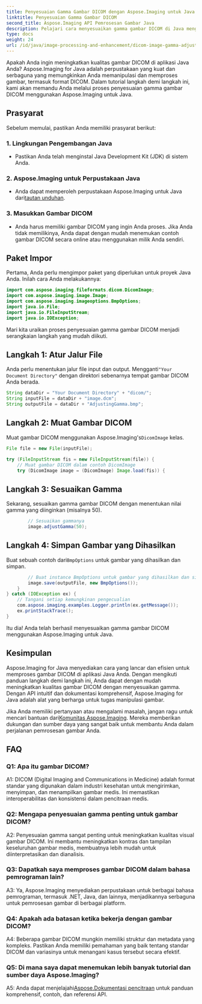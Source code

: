 ```yaml
---
title: Penyesuaian Gamma Gambar DICOM dengan Aspose.Imaging untuk Java
linktitle: Penyesuaian Gamma Gambar DICOM
second_title: Aspose.Imaging API Pemrosesan Gambar Java
description: Pelajari cara menyesuaikan gamma gambar DICOM di Java menggunakan Aspose.Imaging untuk Java. Tingkatkan kualitas gambar medis dengan langkah mudah.
type: docs
weight: 24
url: /id/java/image-processing-and-enhancement/dicom-image-gamma-adjustment/
---
```

Apakah Anda ingin meningkatkan kualitas gambar DICOM di aplikasi Java Anda? Aspose.Imaging for Java adalah perpustakaan yang kuat dan serbaguna yang memungkinkan Anda memanipulasi dan memproses gambar, termasuk format DICOM. Dalam tutorial langkah demi langkah ini, kami akan memandu Anda melalui proses penyesuaian gamma gambar DICOM menggunakan Aspose.Imaging untuk Java. 

## Prasyarat

Sebelum memulai, pastikan Anda memiliki prasyarat berikut:

### 1. Lingkungan Pengembangan Java
- Pastikan Anda telah menginstal Java Development Kit (JDK) di sistem Anda.

### 2. Aspose.Imaging untuk Perpustakaan Java
-  Anda dapat memperoleh perpustakaan Aspose.Imaging untuk Java dari[tautan unduhan](https://releases.aspose.com/imaging/java/).

### 3. Masukkan Gambar DICOM
- Anda harus memiliki gambar DICOM yang ingin Anda proses. Jika Anda tidak memilikinya, Anda dapat dengan mudah menemukan contoh gambar DICOM secara online atau menggunakan milik Anda sendiri.

## Paket Impor

Pertama, Anda perlu mengimpor paket yang diperlukan untuk proyek Java Anda. Inilah cara Anda melakukannya:

```java
import com.aspose.imaging.fileformats.dicom.DicomImage;
import com.aspose.imaging.image.Image;
import com.aspose.imaging.imageoptions.BmpOptions;
import java.io.File;
import java.io.FileInputStream;
import java.io.IOException;
```

Mari kita uraikan proses penyesuaian gamma gambar DICOM menjadi serangkaian langkah yang mudah diikuti.

## Langkah 1: Atur Jalur File

Anda perlu menentukan jalur file input dan output. Mengganti`"Your Document Directory"` dengan direktori sebenarnya tempat gambar DICOM Anda berada.

```java
String dataDir = "Your Document Directory" + "dicom/";
String inputFile = dataDir + "image.dcm";
String outputFile = dataDir + "AdjustingGamma.bmp";
```

## Langkah 2: Muat Gambar DICOM

 Muat gambar DICOM menggunakan Aspose.Imaging's`DicomImage` kelas.

```java
File file = new File(inputFile);

try (FileInputStream fis = new FileInputStream(file)) {
    // Muat gambar DICOM dalam contoh DicomImage
    try (DicomImage image = (DicomImage) Image.load(fis)) {
```

## Langkah 3: Sesuaikan Gamma

Sekarang, sesuaikan gamma gambar DICOM dengan menentukan nilai gamma yang diinginkan (misalnya 50).

```java
        // Sesuaikan gammanya
        image.adjustGamma(50);
```

## Langkah 4: Simpan Gambar yang Dihasilkan

 Buat sebuah contoh dari`BmpOptions` untuk gambar yang dihasilkan dan simpan.

```java
        // Buat instance BmpOptions untuk gambar yang dihasilkan dan simpan gambar yang dihasilkan
        image.save(outputFile, new BmpOptions());
    }
} catch (IOException ex) {
    // Tangani setiap kemungkinan pengecualian
    com.aspose.imaging.examples.Logger.println(ex.getMessage());
    ex.printStackTrace();
}
```

Itu dia! Anda telah berhasil menyesuaikan gamma gambar DICOM menggunakan Aspose.Imaging untuk Java.

## Kesimpulan

Aspose.Imaging for Java menyediakan cara yang lancar dan efisien untuk memproses gambar DICOM di aplikasi Java Anda. Dengan mengikuti panduan langkah demi langkah ini, Anda dapat dengan mudah meningkatkan kualitas gambar DICOM dengan menyesuaikan gamma. Dengan API intuitif dan dokumentasi komprehensif, Aspose.Imaging for Java adalah alat yang berharga untuk tugas manipulasi gambar.

 Jika Anda memiliki pertanyaan atau mengalami masalah, jangan ragu untuk mencari bantuan dari[Komunitas Aspose.Imaging](https://forum.aspose.com/). Mereka memberikan dukungan dan sumber daya yang sangat baik untuk membantu Anda dalam perjalanan pemrosesan gambar Anda.

## FAQ

### Q1: Apa itu gambar DICOM?

A1: DICOM (Digital Imaging and Communications in Medicine) adalah format standar yang digunakan dalam industri kesehatan untuk mengirimkan, menyimpan, dan menampilkan gambar medis. Ini memastikan interoperabilitas dan konsistensi dalam pencitraan medis.

### Q2: Mengapa penyesuaian gamma penting untuk gambar DICOM?

A2: Penyesuaian gamma sangat penting untuk meningkatkan kualitas visual gambar DICOM. Ini membantu meningkatkan kontras dan tampilan keseluruhan gambar medis, membuatnya lebih mudah untuk diinterpretasikan dan dianalisis.

### Q3: Dapatkah saya memproses gambar DICOM dalam bahasa pemrograman lain?

A3: Ya, Aspose.Imaging menyediakan perpustakaan untuk berbagai bahasa pemrograman, termasuk .NET, Java, dan lainnya, menjadikannya serbaguna untuk pemrosesan gambar di berbagai platform.

### Q4: Apakah ada batasan ketika bekerja dengan gambar DICOM?

A4: Beberapa gambar DICOM mungkin memiliki struktur dan metadata yang kompleks. Pastikan Anda memiliki pemahaman yang baik tentang standar DICOM dan variasinya untuk menangani kasus tersebut secara efektif.

### Q5: Di mana saya dapat menemukan lebih banyak tutorial dan sumber daya Aspose.Imaging?

 A5: Anda dapat menjelajahi[Aspose.Dokumentasi pencitraan](https://reference.aspose.com/imaging/java/) untuk panduan komprehensif, contoh, dan referensi API.